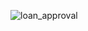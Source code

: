 ![loan_approval](https://github.com/Mohamed-Abdirizak/Loan-Approval-Predicition/assets/63655278/fe5c4b4e-0306-4040-9f14-402d5a6ad669)

